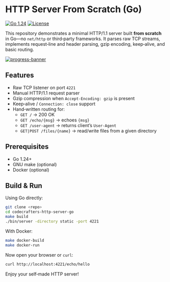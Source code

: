 # HTTP Server From Scratch (Go)

[![Go 1.24](https://img.shields.io/badge/go-1.24-blue)](https://golang.org)
[![License](https://img.shields.io/badge/license-MIT-green)](LICENSE)

This repository demonstrates a minimal HTTP/1.1 server built **from scratch** in Go—no `net/http` or third‑party frameworks.
It parses raw TCP streams, implements request‐line and header parsing, gzip encoding, keep‑alive, and basic routing.

[![progress-banner](https://backend.codecrafters.io/progress/http-server/9c0caef2-f580-4de2-8c51-ec862f0811ed)](https://app.codecrafters.io/users/codecrafters-bot?r=2qF)


## Features

- Raw TCP listener on port `4221`
- Manual HTTP/1.1 request parser
- Gzip compression when `Accept-Encoding: gzip` is present
- Keep‑alive / `Connection: close` support
- Hand‑written routing for:
  - `GET /` → 200 OK
  - `GET /echo/{msg}` → echoes `{msg}`
  - `GET /user-agent` → returns client’s `User-Agent`
  - `GET|POST /files/{name}` → read/write files from a given directory

## Prerequisites

- Go 1.24+
- GNU make (optional)
- Docker (optional)

## Build & Run

Using Go directly:

```bash
git clone <repo>
cd codecrafters-http-server-go
make build
./bin/server -directory static -port 4221
```

With Docker:

```bash
make docker-build
make docker-run
```

Now open your browser or `curl`:

```bash
curl http://localhost:4221/echo/hello
```

Enjoy your self‑made HTTP server!
